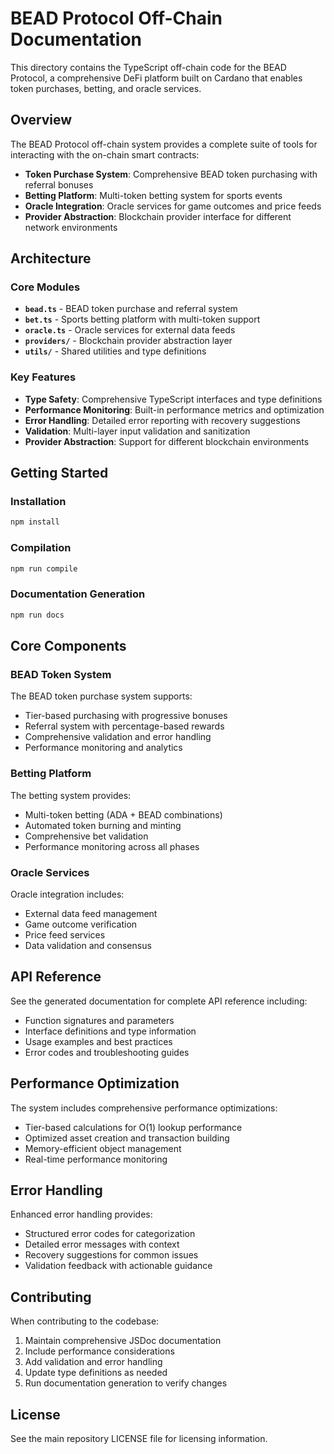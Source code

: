 # BEAD Protocol Off-Chain Documentation

This directory contains the TypeScript off-chain code for the BEAD Protocol, a comprehensive DeFi platform built on Cardano that enables token purchases, betting, and oracle services.

## Overview

The BEAD Protocol off-chain system provides a complete suite of tools for interacting with the on-chain smart contracts:

- **Token Purchase System**: Comprehensive BEAD token purchasing with referral bonuses
- **Betting Platform**: Multi-token betting system for sports events
- **Oracle Integration**: Oracle services for game outcomes and price feeds
- **Provider Abstraction**: Blockchain provider interface for different network environments

## Architecture

### Core Modules

- **`bead.ts`** - BEAD token purchase and referral system
- **`bet.ts`** - Sports betting platform with multi-token support
- **`oracle.ts`** - Oracle services for external data feeds
- **`providers/`** - Blockchain provider abstraction layer
- **`utils/`** - Shared utilities and type definitions

### Key Features

- **Type Safety**: Comprehensive TypeScript interfaces and type definitions
- **Performance Monitoring**: Built-in performance metrics and optimization
- **Error Handling**: Detailed error reporting with recovery suggestions
- **Validation**: Multi-layer input validation and sanitization
- **Provider Abstraction**: Support for different blockchain environments

## Getting Started

### Installation

```bash
npm install
```

### Compilation

```bash
npm run compile
```

### Documentation Generation

```bash
npm run docs
```

## Core Components

### BEAD Token System

The BEAD token purchase system supports:
- Tier-based purchasing with progressive bonuses
- Referral system with percentage-based rewards
- Comprehensive validation and error handling
- Performance monitoring and analytics

### Betting Platform

The betting system provides:
- Multi-token betting (ADA + BEAD combinations)
- Automated token burning and minting
- Comprehensive bet validation
- Performance monitoring across all phases

### Oracle Services

Oracle integration includes:
- External data feed management
- Game outcome verification
- Price feed services
- Data validation and consensus

## API Reference

See the generated documentation for complete API reference including:
- Function signatures and parameters
- Interface definitions and type information
- Usage examples and best practices
- Error codes and troubleshooting guides

## Performance Optimization

The system includes comprehensive performance optimizations:
- Tier-based calculations for O(1) lookup performance
- Optimized asset creation and transaction building
- Memory-efficient object management
- Real-time performance monitoring

## Error Handling

Enhanced error handling provides:
- Structured error codes for categorization
- Detailed error messages with context
- Recovery suggestions for common issues
- Validation feedback with actionable guidance

## Contributing

When contributing to the codebase:
1. Maintain comprehensive JSDoc documentation
2. Include performance considerations
3. Add validation and error handling
4. Update type definitions as needed
5. Run documentation generation to verify changes

## License

See the main repository LICENSE file for licensing information.

